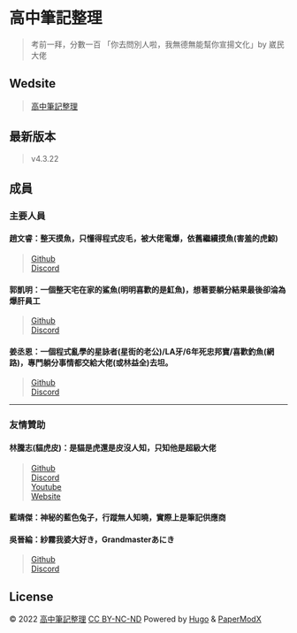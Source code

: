 # 高中筆記整理

>考前一拜，分數一百 「你去問別人啦，我無德無能幫你宣揚文化」by 崴民大佬

## Wedsite

>[高中筆記整理](https://chaoray.github.io/ "前往高中筆記整理")

## 最新版本
> v4.3.22

## 成員

### 主要人員  
#### 趙文睿：整天摸魚，只懂得程式皮毛，被大佬電爆，依舊繼續摸魚(害羞的虎鯨)  
>[Github](https://github.com/Chaoray "前往「趙文睿」的 github 主頁")  
[Discord](https://discord.com/users/731018913097449533 "「趙文睿」的 discord")

#### 郭凱明：一個整天宅在家的鯊魚(明明喜歡的是魟魚)，想著要躺分結果最後卻淪為爆肝員工  
>[Github](https://github.com/ThatShark "前往「郭凱明」的 github 主頁")  
[Discord](https://discord.com/users/779305775088402454 "「郭凱明」的 discord")

#### 姜丞恩：一個程式亂學的星詠者(星街的老公)/LA牙/6年死忠邦寶/喜歡釣魚(網路)，專門躺分事情都交給大佬(或林益全)去坦。  
>[Github](https://github.com/anyon6 "前往「姜丞恩」的 github 主頁")  
[Discord](https://discord.com/users/887327376135057488 "「姜丞恩」的 discord")

----

### 友情贊助
#### 林騰志(貓虎皮)：是貓是虎還是皮沒人知，只知他是超級大佬  
>[Github](https://github.com/MaoHuPi "前往「貓虎皮」的 github 主頁")  
[Discord](https://discord.com/users/661343103013224486 "貓虎皮」的 discord")  
[Youtube](https://www.youtube.com/channel/UCp4UdxeDQO7VXSIe4Qk3aig "前往「貓虎皮」的 youtube 主頁")  
[Website](https://maohupi.github.io/ "前往「貓虎皮」的 website")  

#### 藍靖傑：神秘的藍色兔子，行蹤無人知曉，實際上是筆記供應商

#### 吳晉綸：紗霧我婆大好き，Grandmasterあにき  
>[Github](https://github.com/XxAlanXDxX "前往「吳晉綸」的 github 主頁")  
[Discord](https://discord.com/users/867183033236848681 "「吳晉綸」的 discord")
  
## License

© 2022 [高中筆記整理](https://chaoray.github.io/) [CC BY-NC-ND](https://creativecommons.org/licenses/by-nc-nd/4.0/) Powered by [Hugo](https://gohugo.io/) & [PaperModX](https://github.com/reorx/hugo-PaperModX/)